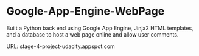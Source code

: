 # Google-App-Engine-WebPage
Built a Python back end using Google App Engine, Jinja2 HTML templates, and a database to host a web page online and allow user comments.

URL: stage-4-project-udacity.appspot.com
